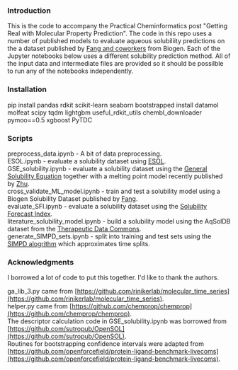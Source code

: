 ### Introduction
This is the code to accompany the Practical Cheminformatics post "Getting Real with Molecular Property Prediction".  The code in this repo uses a number of published models to evaluate aqueous solubiliity predictions on the a dataset published by [Fang and coworkers](https://pubs.acs.org/doi/10.1021/acs.jcim.3c00160) from Biogen.  Each of the Jupyter notebooks below uses a different solubility prediction method.  All of the input data and intermediate files are provided so it should be possilble to run any of the notebooks independently. 

### Installation
pip install pandas rdkit scikit-learn seaborn bootstrapped install datamol molfeat scipy tqdm lightgbm useful_rdkit_utils chembl_downloader pymoo==0.5 xgboost PyTDC

### Scripts
preprocess_data.ipynb - A bit of data preprocessing.   
ESOL.ipynb - evaluate a solubility dataset using [ESOL](https://pubs.acs.org/doi/10.1021/ci034243x).   
GSE_solubility.ipynb - evaluate a solubility dataset using the [General Solubility Equation](https://pubs.acs.org/doi/10.1021/ci000338c) together with a melting point model recently published by [Zhu](https://pubs.acs.org/doi/10.1021/acs.jcim.3c00308).   
cross_validate_ML_model.ipynb - train and test a solubility model using a Biogen Solubility Dataset published by [Fang](https://pubs.acs.org/doi/10.1021/acs.jcim.3c00160).     
evaluate_SFI.ipynb - evaluate a solubility dataset using the [Solubility Forecast Index](https://www.sciencedirect.com/science/article/pii/S1359644610001923?via%3Dihub).   
literature_solubility_model.ipynb - build a solubility model using the AqSolDB dataset from the [Therapeutic Data Commons](https://tdcommons.ai/single_pred_tasks/adme/#solubility-aqsoldb).   
generate_SIMPD_sets.ipynb - split into training and test sets using the [SIMPD alogrithm](https://github.com/rinikerlab/molecular_time_series) which approximates time splits.    

### Acknowledgments 
I borrowed a lot of code to put this together.  I'd like to thank the authors.

ga_lib_3.py came from [https://github.com/rinikerlab/molecular_time_series](https://github.com/rinikerlab/molecular_time_series).   
helper.py came from [https://github.com/chemprop/chemprop](https://github.com/chemprop/chemprop).   
The descriptor calculation code in GSE_solubility.ipynb was borrowed from [https://github.com/sutropub/OpenSOL](https://github.com/sutropub/OpenSOL).   
Routines for bootstrapping confidence intervals were adapted from [https://github.com/openforcefield/protein-ligand-benchmark-livecoms](https://github.com/openforcefield/protein-ligand-benchmark-livecoms).   



